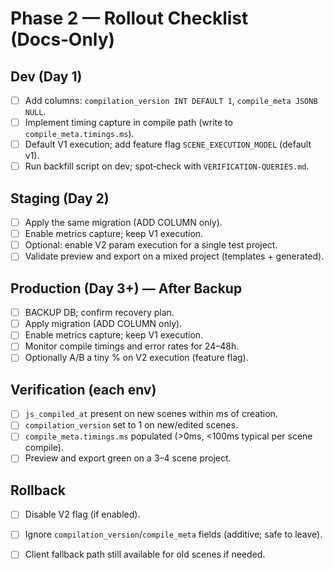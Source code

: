 # Phase 2 — Rollout Checklist (Docs‑Only)

## Dev (Day 1)
- [ ] Add columns: `compilation_version INT DEFAULT 1`, `compile_meta JSONB NULL`.
- [ ] Implement timing capture in compile path (write to `compile_meta.timings.ms`).
- [ ] Default V1 execution; add feature flag `SCENE_EXECUTION_MODEL` (default v1).
- [ ] Run backfill script on dev; spot‑check with `VERIFICATION-QUERIES.md`.

## Staging (Day 2)
- [ ] Apply the same migration (ADD COLUMN only).
- [ ] Enable metrics capture; keep V1 execution.
- [ ] Optional: enable V2 param execution for a single test project.
- [ ] Validate preview and export on a mixed project (templates + generated).

## Production (Day 3+) — After Backup
- [ ] BACKUP DB; confirm recovery plan.
- [ ] Apply migration (ADD COLUMN only).
- [ ] Enable metrics capture; keep V1 execution.
- [ ] Monitor compile timings and error rates for 24–48h.
- [ ] Optionally A/B a tiny % on V2 execution (feature flag).

## Verification (each env)
- [ ] `js_compiled_at` present on new scenes within ms of creation.
- [ ] `compilation_version` set to 1 on new/edited scenes.
- [ ] `compile_meta.timings.ms` populated (>0ms, <100ms typical per scene compile).
- [ ] Preview and export green on a 3–4 scene project.

## Rollback
- [ ] Disable V2 flag (if enabled).
- [ ] Ignore `compilation_version`/`compile_meta` fields (additive; safe to leave).
- [ ] Client fallback path still available for old scenes if needed.

